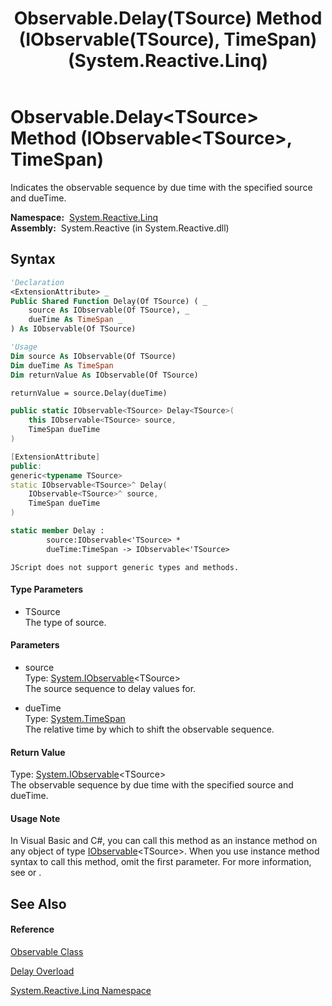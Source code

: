 ﻿---
title: Observable.Delay(TSource) Method (IObservable(TSource), TimeSpan) (System.Reactive.Linq)
TOCTitle: Delay(TSource) Method (IObservable(TSource), TimeSpan)
ms:assetid: M:System.Reactive.Linq.Observable.Delay``1(System.IObservable{``0},System.TimeSpan)
ms:mtpsurl: https://msdn.microsoft.com/en-us/library/Hh229810(v=VS.103)
ms:contentKeyID: 36069481
ms.date: 06/28/2011
mtps_version: v=VS.103
dev_langs:
- vb
- csharp
- c++
- fsharp
- jscript
---

# Observable.Delay\<TSource\> Method (IObservable\<TSource\>, TimeSpan)

Indicates the observable sequence by due time with the specified source and dueTime.

**Namespace:**  [System.Reactive.Linq](hh211929\(v=vs.103\).md)  
**Assembly:**  System.Reactive (in System.Reactive.dll)

## Syntax

``` vb
'Declaration
<ExtensionAttribute> _
Public Shared Function Delay(Of TSource) ( _
    source As IObservable(Of TSource), _
    dueTime As TimeSpan _
) As IObservable(Of TSource)
```

``` vb
'Usage
Dim source As IObservable(Of TSource)
Dim dueTime As TimeSpan
Dim returnValue As IObservable(Of TSource)

returnValue = source.Delay(dueTime)
```

``` csharp
public static IObservable<TSource> Delay<TSource>(
    this IObservable<TSource> source,
    TimeSpan dueTime
)
```

``` c++
[ExtensionAttribute]
public:
generic<typename TSource>
static IObservable<TSource>^ Delay(
    IObservable<TSource>^ source, 
    TimeSpan dueTime
)
```

``` fsharp
static member Delay : 
        source:IObservable<'TSource> * 
        dueTime:TimeSpan -> IObservable<'TSource> 
```

``` jscript
JScript does not support generic types and methods.
```

#### Type Parameters

  - TSource  
    The type of source.

#### Parameters

  - source  
    Type: [System.IObservable](https://msdn.microsoft.com/en-us/library/Dd990377)\<TSource\>  
    The source sequence to delay values for.  

<!-- end list -->

  - dueTime  
    Type: [System.TimeSpan](https://msdn.microsoft.com/en-us/library/269ew577)  
    The relative time by which to shift the observable sequence.  

#### Return Value

Type: [System.IObservable](https://msdn.microsoft.com/en-us/library/Dd990377)\<TSource\>  
The observable sequence by due time with the specified source and dueTime.  

#### Usage Note

In Visual Basic and C\#, you can call this method as an instance method on any object of type [IObservable](https://msdn.microsoft.com/en-us/library/Dd990377)\<TSource\>. When you use instance method syntax to call this method, omit the first parameter. For more information, see [](https://msdn.microsoft.com/en-us/library/Bb384936) or [](https://msdn.microsoft.com/en-us/library/Bb383977).

## See Also

#### Reference

[Observable Class](hh244252\(v=vs.103\).md)

[Delay Overload](hh211968\(v=vs.103\).md)

[System.Reactive.Linq Namespace](hh211929\(v=vs.103\).md)


